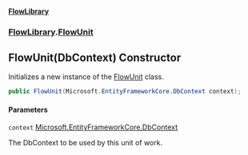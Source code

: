 #### [FlowLibrary](FlowLibrary.md 'FlowLibrary')
### [FlowLibrary](FlowLibrary.md 'FlowLibrary').[FlowUnit](FlowUnit.md 'FlowLibrary.FlowUnit')

## FlowUnit(DbContext) Constructor

Initializes a new instance of the [FlowUnit](FlowUnit.md 'FlowLibrary.FlowUnit') class.

```csharp
public FlowUnit(Microsoft.EntityFrameworkCore.DbContext context);
```
#### Parameters

<a name='FlowLibrary.FlowUnit.FlowUnit(Microsoft.EntityFrameworkCore.DbContext).context'></a>

`context` [Microsoft.EntityFrameworkCore.DbContext](https://docs.microsoft.com/en-us/dotnet/api/Microsoft.EntityFrameworkCore.DbContext 'Microsoft.EntityFrameworkCore.DbContext')

The DbContext to be used by this unit of work.